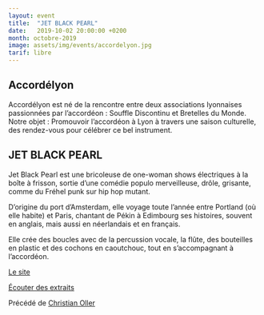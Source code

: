 ```yaml
---
layout: event
title:  "JET BLACK PEARL"
date:   2019-10-02 20:00:00 +0200
month: octobre-2019
image: assets/img/events/accordelyon.jpg
tarif: libre
---
```


## Accordélyon  

Accordélyon est né de la rencontre entre deux associations lyonnaises passionnées par l’accordéon : Souffle Discontinu et Bretelles du Monde. Notre objet : Promouvoir l’accordéon à Lyon à travers une saison culturelle, des rendez-vous pour célébrer ce bel instrument.


## JET BLACK PEARL

Jet Black Pearl est une bricoleuse de one-woman shows électriques à la boîte à frisson, sortie d’une comédie populo merveilleuse, drôle, grisante, comme du Fréhel punk sur hip hop mutant.

D’origine du port d’Amsterdam, elle voyage toute l’année entre Portland (où elle habite) et Paris, chantant de Pékin à Edimbourg ses histoires, souvent en anglais, mais aussi en néerlandais et en français.

Elle crée des boucles avec de la percussion vocale, la flûte, des bouteilles en plastic et des cochons en caoutchouc, tout en s’accompagnant à l’accordéon.

[Le site](https://www.jetblackpearl.com)

[Écouter des extraits](https://www.youtube.com/watch?v=b5caHrUOI0s&list=PLG_IrgSWmEgvRSHuoNaR5FEYSKRBDGeew&fbclid=IwAR2Edwekvi-nPKWJ7QZln7Va67ENy4gjX80E-tMoiDuCXGyFFg5PPdjhZFs)

Précédé de [Christian Oller](https://www.facebook.com/christian.oller.58)
